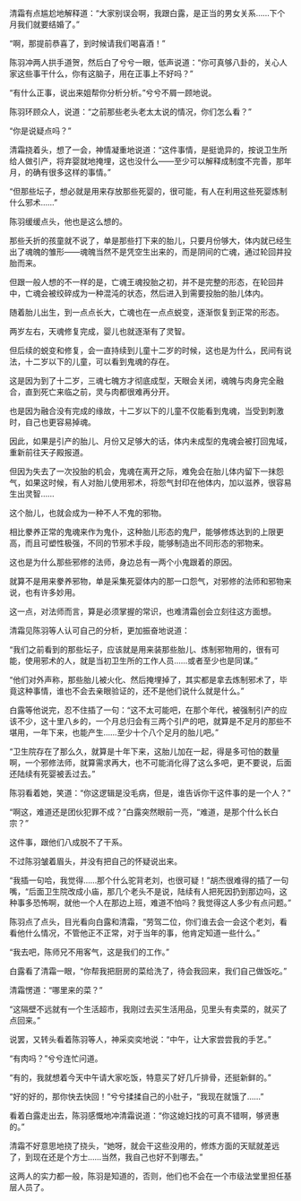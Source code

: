 清霜有点尴尬地解释道：“大家别误会啊，我跟白露，是正当的男女关系……下个月我们就要结婚了。”

“啊，那提前恭喜了，到时候请我们喝喜酒！”

陈羽冲两人拱手道贺，然后白了兮兮一眼，低声说道：“你可真够八卦的，关心人家这些事干什么，你有这脑子，用在正事上不好吗？”

“有什么正事，说出来姐帮你分析分析。”兮兮不屑一顾地说。

陈羽环顾众人，说道：“之前那些老头老太太说的情况，你们怎么看？”

“你是说疑点吗？”

清霜挠着头，想了一会，神情凝重地说道：“这件事情，是挺诡异的，按说卫生所给人做引产，将弃婴就地掩埋，这也没什么——至少可以解释成制度不完善，那年月，的确有很多这样的事情。”

“但那些坛子，想必就是用来存放那些死婴的，很可能，有人在利用这些死婴炼制什么邪术……”

陈羽缓缓点头，他也是这么想的。

那些夭折的孩童就不说了，单是那些打下来的胎儿，只要月份够大，体内就已经生出了魂魄的雏形——魂魄当然不是凭空生出来的，而是阴间的亡魂，通过轮回井投胎而来。

但跟一般人想的不一样的是，亡魂王魂投胎之初，并不是完整的形态，在轮回井中，亡魂会被绞碎成为一种混沌的状态，然后进入到需要投胎的胎儿体内。

随着胎儿出生，到一点点长大，亡魂也在一点点蜕变，逐渐恢复到正常的形态。

两岁左右，天魂修复完成，婴儿也就逐渐有了灵智。

但后续的蜕变和修复，会一直持续到儿童十二岁的时候，这也是为什么，民间有说法，十二岁以下的儿童，可以看到鬼魂的存在。

这是因为到了十二岁，三魂七魄方才彻底成型，天眼会关闭，魂魄与肉身完全融合，直到死亡来临之前，灵与肉都很难再分开。

也是因为融合没有完成的缘故，十二岁以下的儿童不仅能看到鬼魂，当受到刺激时，自己也更容易掉魂。

因此，如果是引产的胎儿、月份又足够大的话，体内未成型的鬼魂会被打回鬼域，重新前往天子殿报道。

但因为失去了一次投胎的机会，鬼魂在离开之际，难免会在胎儿体内留下一抹怨气，如果这时候，有人对胎儿使用邪术，将怨气封印在他体内，加以滋养，很容易生出灵智……

这个胎儿，也就会成为一种不人不鬼的邪物。

相比豢养正常的鬼魂来作为鬼仆，这种胎儿形态的鬼尸，能够修炼达到的上限更高，而且可塑性极强，不同的节邪术手段，能够制造出不同形态的邪物来。

这也是为什么那些邪修的法师，身边总有一两个小鬼跟着的原因。

就算不是用来豢养邪物，单是采集死婴体内的那一口怨气，对邪修的法师和邪物来说，也有许多妙用。

这一点，对法师而言，算是必须掌握的常识，也难清霜创会立刻往这方面想。

清霜见陈羽等人认可自己的分析，更加振奋地说道：

“我们之前看到的那些坛子，应该就是用来装那些胎儿、炼制邪物用的，很有可能，使用邪术的人，就是当初卫生所的工作人员……或者至少也是同谋。”

“他们对外声称，那些胎儿被火化、然后掩埋掉了，其实都是拿去炼制邪术了，毕竟这种事情，谁也不会去亲眼验证的，还不是他们说什么就是什么。”

白露等他说完，忍不住插了一句：“这不太可能吧，在那个年代，被强制引产的应该不少，这十里八乡的，一个月总归会有三两个引产的吧，就算是不足月的那些不堪用，一年下来，也能产生……至少十个八个足月的胎儿吧。”

“卫生院存在了那么久，就算是十年下来，这胎儿加在一起，得是多可怕的数量啊，一个邪修法师，就算需求再大，也不可能消化得了这么多吧，更不要说，后面还陆续有死婴被丢过去。”

陈羽看着她，笑道：“你这逻辑是没毛病，但是，谁告诉你干这件事的是一个人？”

“啊这，难道还是团伙犯罪不成？”白露突然眼前一亮，“难道，是那个什么长白宗？”

这件事，跟他们八成脱不了干系。

不过陈羽皱着眉头，并没有把自己的怀疑说出来。

“我插一句哈，我觉得……那个什么驼背老刘，也很可疑！”胡杰很难得的插了一句嘴，“后面卫生院改成小庙，那几个老头不是说，陆续有人把死因扔到那边吗，这种事多恐怖啊，就他一个人在那边上班，难道不怕吗？我觉得这人多少有点问题。”

陈羽点了点头，目光看向白露和清霜，“劳驾二位，你们谁去会一会这个老刘，看看他什么情况，不管他正不正常，对于当年的事，他肯定知道一些什么。”

“我去吧，陈师兄不用客气，这是我们的工作。”

白露看了清霜一眼，“你帮我把厨房的菜给洗了，待会我回来，我们自己做饭吃。”

清霜愣道：“哪里来的菜？”

“这隔壁不远就有一个生活超市，我刚过去买生活用品，见里头有卖菜的，就买了点回来。”

说罢，又转头看着陈羽等人，神采奕奕地说：“中午，让大家尝尝我的手艺。”

“有肉吗？”兮兮连忙问道。

“有的，我就想着今天中午请大家吃饭，特意买了好几斤排骨，还挺新鲜的。”

“好的好的，那你快去快回！”兮兮揉揉自己的小肚子，“我现在就饿了……”

看着白露走出去，陈羽感慨地冲清霜说道：“你这媳妇找的可真不错啊，够贤惠的。”

清霜不好意思地挠了挠头，“她呀，就会干这些没用的，修炼方面的天赋就差远了，到现在还是个方士……当然，我自己也好不到哪去。”

这两人的实力都一般，陈羽是知道的，否则，他们也不会在一个市级法堂里担任基层人员了。
